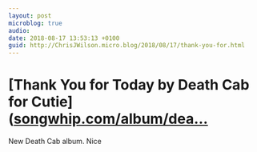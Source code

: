 ```yaml
---
layout: post
microblog: true
audio: 
date: 2018-08-17 13:53:13 +0100
guid: http://ChrisJWilson.micro.blog/2018/08/17/thank-you-for.html
---
```

# [Thank You for Today by Death Cab for Cutie]([songwhip.com/album/dea...](https://songwhip.com/album/death-cab-for-cutie/thank-you-for-today)
New Death Cab album. 
Nice
